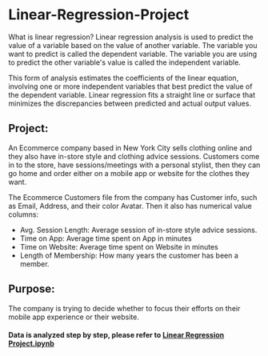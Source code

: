 # Linear-Regression-Project


What is linear regression?
Linear regression analysis is used to predict the value of a variable based on the value of another variable. The variable you want to predict is called the dependent variable. The variable you are using to predict the other variable's value is called the independent variable.

This form of analysis estimates the coefficients of the linear equation, involving one or more independent variables that best predict the value of the dependent variable. Linear regression fits a straight line or surface that minimizes the discrepancies between predicted and actual output values. 

## Project:
An Ecommerce company based in New York City sells clothing online and they also have in-store style and clothing advice sessions. Customers come in to the store, have sessions/meetings with a personal stylist, then they can go home and order either on a mobile app or website for the clothes they want.

The Ecommerce Customers file from the company has Customer info, such as Email, Address, and their color Avatar. Then it also has numerical value columns:

* Avg. Session Length: Average session of in-store style advice sessions.
* Time on App: Average time spent on App in minutes
* Time on Website: Average time spent on Website in minutes
* Length of Membership: How many years the customer has been a member.

## Purpose:
The company is trying to decide whether to focus their efforts on their mobile app experience or their website.

#### Data is analyzed step by step, please refer to [Linear Regression Project.ipynb](https://github.com/Maryam-Hosseini91/Linear-Regression-Project/blob/main/Linear%20Regression%20Project.ipynb)
